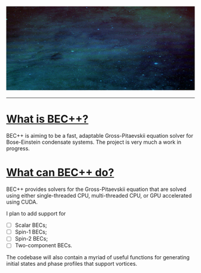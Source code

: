 ### <img src="https://github.com/wheelerMT/BECpp/blob/master/docs/vids/becpp.gif">

---

# <u> What is BEC++?</u>
BEC++ is aiming to be a fast, adaptable Gross-Pitaevskii equation solver for Bose-Einstein condensate systems.
The project is very much a work in progress. 

# <u> What can BEC++ do?</u>
BEC++ provides solvers for the Gross-Pitaevskii equation that are solved using either single-threaded CPU, multi-threaded CPU, or GPU 
accelerated using CUDA.

I plan to add support for
- [ ] Scalar BECs;
- [ ] Spin-1 BECs;
- [ ] Spin-2 BECs;
- [ ] Two-component BECs.

The codebase will also contain a myriad of useful functions for generating initial states and phase profiles that
support vortices.
